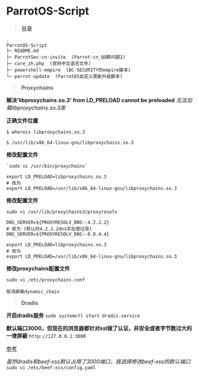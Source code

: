 # ParrotOS-Script

> **目录**

<pre><code>.
ParrotOS-Script
├─ README.md
├─ ParrotSec-cn-invite  (Parrot-cn_QQ群问题2)
├─ core_zh.php  (官网中文语言文件)
├─ powershell-empire  (BC-SECURITY的empire脚本)
└─ parrot-update  (ParrotOS自定义更新升级脚本)
</code></pre>

> **Proxychains**

**解决'libproxychains.so.3' from LD_PRELOAD cannot be preloaded**
*无法加载libproxychains.so.3库*

**正确文件位置**
```
$ whereis libproxychains.so.3

$ /usr/lib/x86_64-linux-gnu/libproxychains.so.3
```

**修改配置文件**
```
`sudo vi /usr/bin/proxychains`

export LD_PRELOAD=libproxychains.so.3
# 改为
export LD_PRELOAD=/usr/lib/x86_64-linux-gnu/libproxychains.so.3
```

**修改配置文件**
```
sudo vi /usr/lib/proxychains3/proxyresolv

DNS_SERVER=${PROXYRESOLV_DNS:-4.2.2.2}
# 改为 (默认的4.2.2.2dns实在是垃圾)
DNS_SERVER=${PROXYRESOLV_DNS:-8.8.4.4}

export LD_PRELOAD=libproxychains.so.3
# 改为
export LD_PRELOAD=/usr/lib/x86_64-linux-gnu/libproxychains.so.3
```

**修改proxychains配置文件**

```
sudo vi /etc/proxychains.conf

取消屏蔽dynamic_chain
```

> **Dradis**

**开启dradis服务**
`sudo systemctl start dradis.service`

**默认端口3000，但现在的浏览器都针对ssl做了认证，非安全或者字节数过大的一律屏蔽**
`http://127.0.0.1:3000`

[参考](https://dradisframework.com/support/guides/customization/ssl_lets_encrypt.html)

*虽然dradis和beef-xss默认占用了3000端口，我选择修改beef-xss的默认端口*
`sudo vi /etc/beef-xss/config.yaml`
